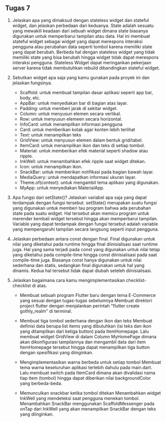 ## Tugas 7
1. Jelaskan apa yang dimaksud dengan stateless widget dan stateful widget, dan jelaskan perbedaan dari keduanya.
    State adalah sesuatu yang mewakili keadaan dari sebuah widget dimana state biasanya digunakan untuk memperbarui tampilan atau data. Hal ini membuat stateful widget sebagai widget yang dapat merespons interaksi pengguna atau perubahan data seperti tombol karena memiliki state yang dapat berubah. Berbeda hal dengan stateless widget yang tidak memiliki state yang bisa berubah hingga widget tidak dapat merespons interaksi pengguna. Stateless Widget dapat meringankan pekerjaan server karena tidak membutuhkan rebuild dibandingkan stateful widget.

2. Sebutkan widget apa saja yang kamu gunakan pada proyek ini dan jelaskan fungsinya.
    - Scaffold: untuk membuat tampilan dasar aplikasi seperti app bar, body, etc.
    - AppBar: untuk menyediakan bar di bagian atas layar.
    - Padding: untuk memberi jarak di sekitar widget.
    - Column: untuk menyusun elemen secara vertikal.
    - Row: untuk menyusun elemeen secara horizontal.
    - InfoCard: untuk menampilkan informasi pengguna
    - Card: untuk memberikan kotak agar konten lebih terlihat
    - Text: untuk menampilkan teks
    - GridView: untuk menyusun elemen dalam bentuk grid/tabel.
    - ItemCard: untuk menampilkan ikon dan teks di setiap tombol.
    - Material: untuk memberikan efek material seperti shadow atau ripple.
    - InkWell: untuk menambahkan efek ripple saat widget ditekan.
    - Icon: untuk menampilkan ikon.
    - SnackBar: untuk memberikan notifikasi pada bagian bawah layar.
    - MediaQuery: untuk mendapatkan informasi ukuran layar.
    - Theme.of(context): untuk mengambil tema aplikasi yang digunakan.
    - MyApp: untuk menyediakan MaterialApp. 

3. Apa fungsi dari setState()? Jelaskan variabel apa saja yang dapat terdampak dengan fungsi tersebut.
    setState() merupakan suatu fungsi yang digunakan untuk memberi tau program bahwa ada perubahan state pada suatu widget. Hal tersebut akan memicu program untuk merender kembali widget tersebut hingga akan memperbarui tampilan. Variable yang dapat terdampak dengan fungsi tersebut adalah variable yang mempengaruhi tampilan secara langsung seperti input pengguna.


4. Jelaskan perbedaan antara const dengan final.
    Final digunakan untuk nilai yang diketahui pada runtime hingga final diinisialisasi saat runtime juga. Hal yang sama terjadi pada const yang digunakan untuk nilai tetap yang diketahui pada compile-time hingga const diinisialisasi pada saat compile-time juga. Biasanya const hanya digunakan untuk nilai sederhana dan statis, sedangkan final digunakan untuk hal yang dinamis. Kedua hal tersebut tidak dapat diubah seteleh diinisialisasi.

5. Jelaskan bagaimana cara kamu mengimplementasikan checklist-checklist di atas.
    - Membuat sebuah program Flutter baru dengan tema E-Commerce yang sesuai dengan tugas-tugas sebelumnya
        Membuat direktori project flutter dengan menjalankan perintah "flutter create gothly_realm" di terminal. 

    - Membuat tiga tombol sederhana dengan ikon dan teks
        Membuat definisi data berupa list items yang dibutuhkan (isi teks dan ikon yang ditampilkan dari ketiga button) pada ItemHomepage. Lalu membuat widget GridView di dalam Column MyHomePage dimana akan dikonfigurasi tampilannya dan mengambil data dari item ItemHomepage tersebut hingga dapat menampilkan tiga button dengan spesifikasi yang diinginkan.

    - Mengimplementasikan warna berbeda untuk setiap tombol
        Membuat tema warna keseluruhan aplikasi terlebih dahulu pada main.dart. Lalu membuat switch pada ItemCard dimana akan divalidasi nama tiap item (tombol) hingga dapat diberikan nilai backgroundColor yang berbeda-beda.

    - Memunculkan snackbar ketika tombol ditekan
        Menambahkan widget InkWell yang mendeteksi saat pengguna menekan tombol. Menambahkan SnackBar menggunakan ScaffoldMessenger pada onTap dari InkWell yang akan menampilkan SnackBar dengan teks yang diinginkan.